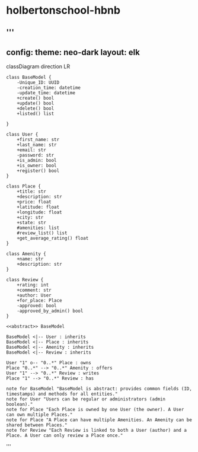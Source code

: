 # holbertonschool-hbnb
'''
---
config:
  theme: neo-dark
  layout: elk
---
classDiagram
direction LR

    class BaseModel {
        -Unique_ID: UUID
        -creation_time: datetime
        -update_time: datetime
        +create() bool
        +update() bool
        +delete() bool
        +listed() list

    }

    class User {
        +first_name: str
        +last_name: str
        +email: str
        -password: str
        +is_admin: bool
        +is_owner: bool
        +register() bool
    }

    class Place {
        +title: str
        +description: str
        +price: float
        +latitude: float
        +longitude: float
        +city: str
        +state: str
        #amenities: list
        #review_list() list
        +get_average_rating() float
    }

    class Amenity {
        +name: str
        +description: str
    }

    class Review {
        +rating: int
        +comment: str
        +author: User
        +for_place: Place
        -approved: bool
        -approved_by_admin() bool
    }

    <<abstract>> BaseModel

    BaseModel <|-- User : inherits
    BaseModel <|-- Place : inherits
    BaseModel <|-- Amenity : inherits
    BaseModel <|-- Review : inherits

    User "1" o-- "0..*" Place : owns
    Place "0..*" --> "0..*" Amenity : offers
    User "1" --> "0..*" Review : writes
    Place "1" --> "0..*" Review : has

    note for BaseModel "BaseModel is abstract: provides common fields (ID, timestamps) and methods for all entities."
    note for User "Users can be regular or administrators (admin boolean)."
    note for Place "Each Place is owned by one User (the owner). A User can own multiple Places."
    note for Place "A Place can have multiple Amenities. An Amenity can be shared between Places."
    note for Review "Each Review is linked to both a User (author) and a Place. A User can only review a Place once."

'''